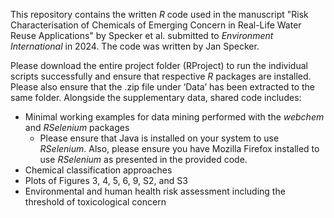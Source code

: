 This repository contains the written *R* code used in the manuscript "Risk Characterisation of Chemicals of Emerging Concern in Real-Life Water Reuse Applications" by Specker et al. submitted to *Environment International* in 2024. The code was written by Jan Specker.

Please download the entire project folder (RProject) to run the individual scripts successfully and ensure that respective *R* packages are installed. Please also ensure that the .zip file under ‘Data’ has been extracted to the same folder. Alongside the supplementary data, shared code includes:

- Minimal working examples for data mining performed with the *webchem* and *RSelenium* packages
  - Please ensure that Java is installed on your system to use *RSelenium*. Also, please ensure you have Mozilla Firefox installed to use *RSelenium* as presented in the provided code.
- Chemical classification approaches
- Plots of Figures 3, 4, 5, 6, 9, S2, and S3
- Environmental and human health risk assessment including the threshold of toxicological concern
